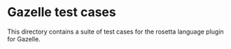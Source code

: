 # Gazelle test cases

This directory contains a suite of test cases for the rosetta language plugin for
Gazelle.
